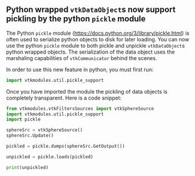 ## Python wrapped `vtkDataObject`s now support pickling by the python `pickle` module

The Python `pickle` module (https://docs.python.org/3/library/pickle.html) is often used to serialize python objects to disk for later loading. You can now use the python `pickle` module to both pickle and unpickle `vtkDataObject`s python wrapped objects. The serialization of the data object uses the marshaling capabilities of `vtkCommunicator` behind the scenes.

In order to use this new feature in python, you must first run:
```python
import vtkmodules.util.pickle_support
```

Once you have imported the module the pickling of data objects is completely transparent. Here is a code snippet:

```python
from vtkmodules.vtkFiltersSources import vtkSphereSource
import vtkmodules.util.pickle_support
import pickle

sphereSrc = vtkSphereSource()
sphereSrc.Update()

pickled = pickle.dumps(sphereSrc.GetOutput())

unpickled = pickle.loads(pickled)

print(unpickled)
```
